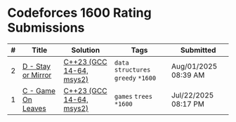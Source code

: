 # Codeforces 1600 Rating Submissions

| # | Title | Solution | Tags | Submitted |
|:-:|-------|----------|------|-----------|
| 2 | [D - Stay or Mirror](https://codeforces.com/contest/2130/problem/D) | [C++23 (GCC 14-64, msys2)](https://codeforces.com/contest/2130/submission/331891858) | `data structures` `greedy` `*1600` | Aug/01/2025 08:39 AM |
| 1 | [C - Game On Leaves](https://codeforces.com/contest/1363/problem/C) | [C++23 (GCC 14-64, msys2)](https://codeforces.com/contest/1363/submission/330326273) | `games` `trees` `*1600` | Jul/22/2025 08:17 PM |